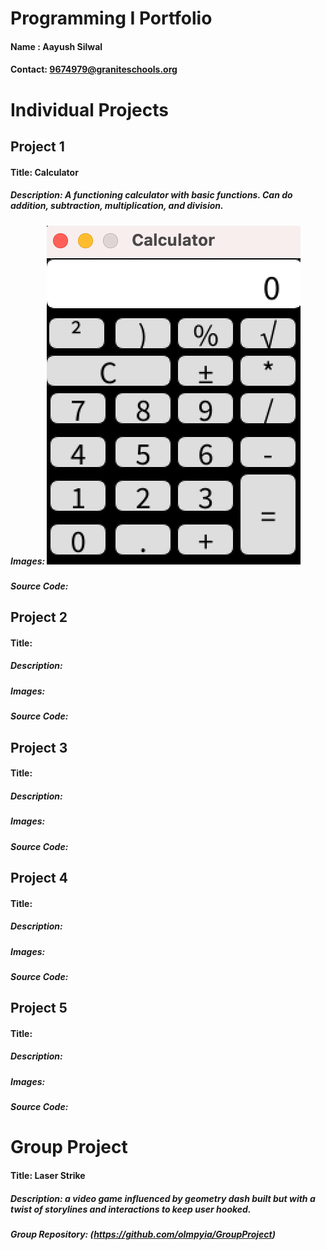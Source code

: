 # Programming I Portfolio     
#### Name : Aayush Silwal           
#### Contact: 9674979@graniteschools.org

# Individual Projects

## Project 1
#### Title: Calculator
##### Description: A functioning calculator with basic functions. Can do addition, subtraction, multiplication, and division.
##### Images: ![alt text](https://github.com/CodingGithub1/programmingportfolio/blob/main/images/calculator.png)
##### Source Code: 

## Project 2
#### Title:
##### Description:
##### Images:
##### Source Code:

## Project 3
#### Title:
##### Description:
##### Images:
##### Source Code:

## Project 4
#### Title:
##### Description:
##### Images:
##### Source Code:

## Project 5
#### Title:
##### Description:
##### Images:
##### Source Code:



# Group Project
#### Title: Laser Strike
##### Description: a video game influenced by geometry dash built but with a twist of storylines and interactions to keep user hooked. 
##### Group Repository: (https://github.com/olmpyia/GroupProject)

